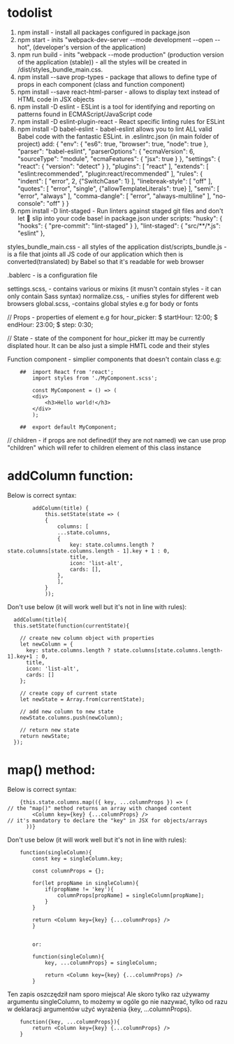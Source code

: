 # todolist

1. npm install - install all packages configured in package.json
2. npm start - inits "webpack-dev-server --mode development --open --hot", (developer's version of the application)
3. npm run build - inits "webpack --mode production" (production version of the application (stable)) - all the styles will be created in /dist/styles_bundle_main.css.
4. npm install --save prop-types - package that allows to define type of props in each component (class and function component)
5. npm install --save react-html-parser - allows to display text instead of HTML code in JSX objects
6. npm install -D eslint - ESLint is a tool for identifying and reporting on patterns found in ECMAScript/JavaScript code
7. npm install -D eslint-plugin-react - React specific linting rules for ESLint
8. npm install -D babel-eslint - babel-eslint allows you to lint ALL valid Babel code with the fantastic ESLint.
in .eslintrc.json (in main folder of project) add:
        {
        "env": {
            "es6": true,
            "browser": true,
            "node": true
        },
        "parser": "babel-eslint",
        "parserOptions": {
            "ecmaVersion": 6,
            "sourceType": "module",
            "ecmaFeatures": {
                "jsx": true
            }
        },
        "settings": {
            "react": {
            "version": "detect"
            }
        },
        "plugins": [
            "react"
        ],
        "extends": [
            "eslint:recommended",
            "plugin:react/recommended"
        ],
        "rules": {
            "indent": [
            "error",
            2,
            {"SwitchCase": 1}
            ],
            "linebreak-style": [
            "off"
            ],
            "quotes": [
            "error",
            "single",
            {"allowTemplateLiterals": true}
            ],
            "semi": [
            "error",
            "always"
            ],
            "comma-dangle": [
            "error",
            "always-multiline"
            ],
            "no-console": "off"
        }
        }
9. npm install -D lint-staged - Run linters against staged git files and don't let 💩 slip into your code base!
in package.json under scripts:
        "husky": {
        "hooks": {
            "pre-commit": "lint-staged"
        }
        },
        "lint-staged": {
        "src/**/*.js": "eslint"
        },

styles_bundle_main.css - all styles of the application
dist/scripts_bundle.js - is a file that joints all JS code of our application which then is converted(translated) by Babel so that it's readable for web browser

.bablerc - is a configuration file

settings.scss, - contains various or mixins (it musn't contain styles - it can only contain Sass syntax)
normalize.css, - unifies styles for different web browsers
global.scss, -contains global styles e.g for body or fonts

// Props - properties of element e.g for hour_picker:
    $ startHour: 12:00;
    $ endHour: 23:00;
    $ step: 0:30;

// State - state of the component for hour_picker itt may be currently displated hour.
It can be also just a simple HMTL code and their styles

Function component - simplier components that doesn't contain class e.g:

        ##  import React from 'react';
            import styles from './MyComponent.scss';

            const MyComponent = () => (
            <div>
                <h3>Hello world!</h3>
            </div>
            );

        ##  export default MyComponent;


// children - if props are not defined(if they are not named) we can use prop "children" which will refer to children element of this class instance

# addColumn function:

Below is correct syntax:

            addColumn(title) {
                this.setState(state => (
                {
                    columns: [
                    ...state.columns,
                    {
                        key: state.columns.length ? state.columns[state.columns.length - 1].key + 1 : 0,
                        title,
                        icon: 'list-alt',
                        cards: [],
                    },
                    ],
                }
                ));


  Don't use below (it will work well but it's not in line with rules):

      addColumn(title){
      this.setState(function(currentState){

        // create new column object with properties
        let newColumn = {
          key: state.columns.length ? state.columns[state.columns.length-1].key+1 : 0,
          title,
          icon: 'list-alt',
          cards: []
        };

        // create copy of current state
        let newState = Array.from(currentState);

        // add new column to new state
        newState.columns.push(newColumn);

        // return new state
        return newState;
      });

# map() method:

Below is correct syntax:

        {this.state.columns.map(({ key, ...columnProps }) => (                  // the "map()" method returns an array with changed content
            <Column key={key} {...columnProps} />                                 // it's mandatory to declare the "key" in JSX for objects/arrays
          ))}

Don't use below (it will work well but it's not in line with rules):

        function(singleColumn){
            const key = singleColumn.key;

            const columnProps = {};

            for(let propName in singleColumn){
                if(propName != 'key'){
                    columnProps[propName] = singleColumn[propName];
                }
            }

            return <Column key={key} {...columnProps} />
            }


            or:

            function(singleColumn){
                key, ...columnProps} = singleColumn;

                return <Column key={key} {...columnProps} />
            }

Ten zapis oszczędził nam sporo miejsca! Ale skoro tylko raz używamy argumentu singleColumn, to możemy w ogóle go nie nazywać, tylko od razu w deklaracji argumentów użyć wyrażenia {key, ...columnProps}.

        function({key, ...columnProps}){
            return <Column key={key} {...columnProps} />
        }